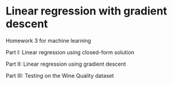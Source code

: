 # Linear regression with gradient descent

Homework 3 for machine learning 

Part I: Linear regression using closed-form solution 

Part II: Linear regression using gradient descent 

Part III: Testing on the Wine Quality dataset 
